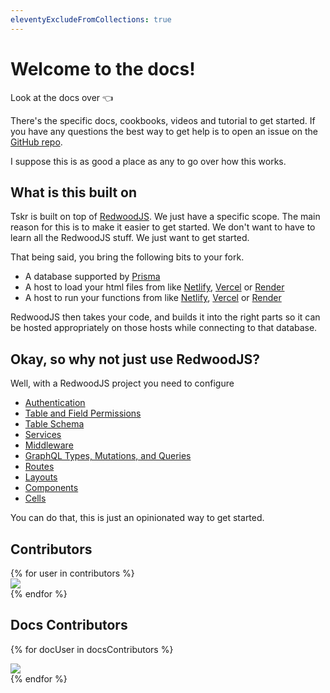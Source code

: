 ```yaml
---
eleventyExcludeFromCollections: true
---
```

# Welcome to the docs!
Look at the docs over 👈 

There's the specific docs, cookbooks, videos and tutorial to get started.  If you have any questions the best way to get help is to open an issue on the [GitHub repo](https://github.com/tskrio/Tskr).

I suppose this is as good a place as any to go over how this works.

## What is this built on

Tskr is built on top of [RedwoodJS](https://redwoodjs.com).  We just have a specific scope.  The main reason for this is to make it easier to get started.  We don't want to have to learn all the RedwoodJS stuff.  We just want to get started.  

That being said, you bring the following bits to your fork.
 - A database supported by [Prisma](https://www.prisma.io/)
 - A host to load your html files from like [Netlify](https://www.netlify.com/), [Vercel](https://vercel.com/) or [Render](https://render.com/)
 - A host to run your functions from like [Netlify](https://www.netlify.com/), [Vercel](https://vercel.com/) or [Render](https://render.com/)

RedwoodJS then takes your code, and builds it into the right parts so it can be hosted appropriately on those hosts while connecting to that database.

## Okay, so why not just use RedwoodJS?

Well, with a RedwoodJS project you need to configure 
- [Authentication](/docs/api/auth)
- [Table and Field Permissions](/docs/api/permissions)
- [Table Schema](/docs/api/schema)
- [Services](/docs/api/services)
- [Middleware](/docs/api/rules)
- [GraphQL Types, Mutations, and Queries](/docs/api/graphql)
- [Routes](/docs/web/routes)
- [Layouts](/docs/web/layouts)
- [Components](/docs/web/components)
- [Cells](/docs/web/cells)


You can do that, this is just an opinionated way to get started.

## Contributors

<div class="flex flex-wrap -mb-4">
{% for user in contributors %}
   <div class="flex justify-center pb-1 ">
      <span><a href="{{ user.html_url }}" alt="{{ user.login }}" title="{{ user.login }}">
      <img src="{{ user.avatar_url }}" class="w-16 h-16 rounded-full" /></a><span>
    </div>
{% endfor %}
</div>


## Docs Contributors
<div class="flex flex-wrap -mb-4">

{% for docUser in docsContributors   %}
   <div class="flex justify-center pb-1 ">
      <span><a href="{{ docUser.html_url }}" alt="{{ docUser.login }}" title="{{ docUser.login }}">
      <img src="{{ docUser.avatar_url }}" class="w-16 h-16 rounded-full" /></a><span>
    </div>
{% endfor %}
</div>
